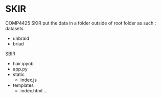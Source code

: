 # SKIR
COMP4425 SKIR
put the data in a folder outside of root folder as such :
datasets
  - unbraid
  - briad

SBIR
  - hair.ipynb
  - app.py
  - static
    - index.js
  - templates
    - index.html
    ...